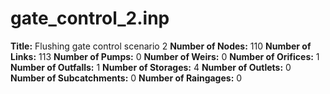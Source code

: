 # gate_control_2.inp
**Title:** Flushing gate control scenario 2
**Number of Nodes:** 110
**Number of Links:** 113
**Number of Pumps:** 0
**Number of Weirs:** 0
**Number of Orifices:** 1
**Number of Outfalls:** 1
**Number of Storages:** 4
**Number of Outlets:** 0
**Number of Subcatchments:** 0
**Number of Raingages:** 0
